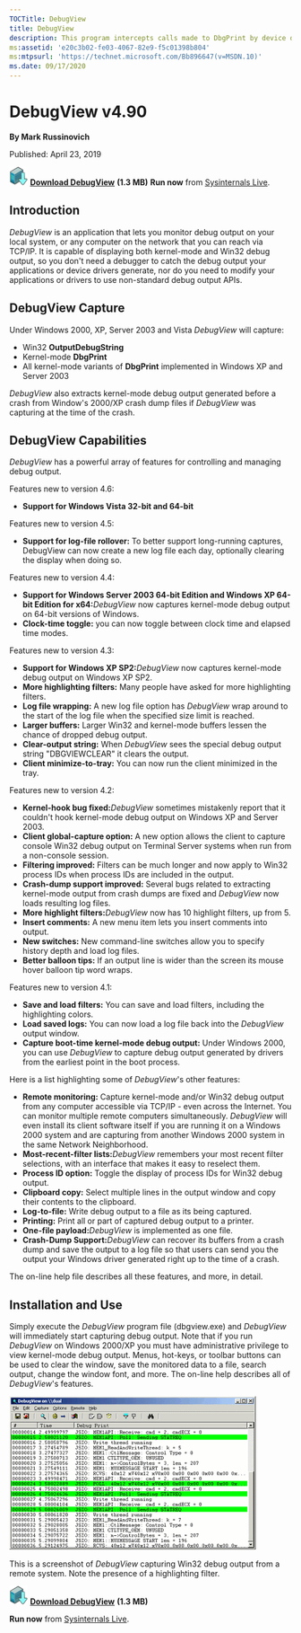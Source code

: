 ```yaml
---
TOCTitle: DebugView
title: DebugView
description: This program intercepts calls made to DbgPrint by device drivers and OutputDebugString made by Win32 programs.
ms:assetid: 'e20c3b02-fe03-4067-82e9-f5c01398b804'
ms:mtpsurl: 'https://technet.microsoft.com/Bb896647(v=MSDN.10)'
ms.date: 09/17/2020
---
```


# DebugView v4.90

**By Mark Russinovich**

Published: April 23, 2019

[![Download](media/shared/Download_sm.png)](https://download.sysinternals.com/files/DebugView.zip) [**Download DebugView**](https://download.sysinternals.com/files/DebugView.zip) **(1.3 MB)**
**Run now** from [Sysinternals Live](https://live.sysinternals.com/Dbgview.exe).

## Introduction

*DebugView* is an application that lets you monitor debug output on your
local system, or any computer on the network that you can reach via
TCP/IP. It is capable of displaying both kernel-mode and Win32 debug
output, so you don't need a debugger to catch the debug output your
applications or device drivers generate, nor do you need to modify your
applications or drivers to use non-standard debug output APIs.

## DebugView Capture

Under Windows 2000, XP, Server 2003 and Vista *DebugView* will capture:

- Win32 **OutputDebugString**
- Kernel-mode **DbgPrint**
- All kernel-mode variants of **DbgPrint** implemented in Windows XP
    and Server 2003

*DebugView* also extracts kernel-mode debug output generated before a
crash from Window's 2000/XP crash dump files if *DebugView* was
capturing at the time of the crash.

## DebugView Capabilities

*DebugView* has a powerful array of features for controlling and
managing debug output.

Features new to version 4.6:

- **Support for Windows Vista 32-bit and 64-bit**

Features new to version 4.5:

- **Support for log-file rollover:** To better support long-running
    captures, DebugView can now create a new log file each day,
    optionally clearing the display when doing so.

Features new to version 4.4:

- <strong>Support for Windows Server 2003 64-bit Edition and Windows XP
  64-bit Edition for x64:</strong>*DebugView* now captures kernel-mode debug
  output on 64-bit versions of Windows.
- **Clock-time toggle:** you can now toggle between clock time and
  elapsed time modes.

Features new to version 4.3:

- **Support for Windows XP SP2:**<em>DebugView</em> now captures kernel-mode
  debug output on Windows XP SP2.
- **More highlighting filters:** Many people have asked for more
  highlighting filters.
- **Log file wrapping:** A new log file option has *DebugView* wrap
  around to the start of the log file when the specified size limit is
  reached.
- **Larger buffers:** Larger Win32 and kernel-mode buffers lessen the
  chance of dropped debug output.
- **Clear-output string:** When *DebugView* sees the special debug
  output string "DBGVIEWCLEAR" it clears the output.
- **Client minimize-to-tray:** You can now run the client minimized in
  the tray.

Features new to version 4.2:

- **Kernel-hook bug fixed:**<em>DebugView</em> sometimes mistakenly report
  that it couldn't hook kernel-mode debug output on Windows XP and
  Server 2003.
- **Client global-capture option:** A new option allows the client to
  capture console Win32 debug output on Terminal Server systems when
  run from a non-console session.
- **Filtering improved:** Filters can be much longer and now apply to
  Win32 process IDs when process IDs are included in the output.
- **Crash-dump support improved:** Several bugs related to extracting
  kernel-mode output from crash dumps are fixed and *DebugView* now
  loads resulting log files.
- **More highlight filters:**<em>DebugView</em> now has 10 highlight filters,
  up from 5.
- **Insert comments:** A new menu item lets you insert comments into
  output.
- **New switches:** New command-line switches allow you to specify
  history depth and load log files.
- **Better balloon tips:** If an output line is wider than the screen
  its mouse hover balloon tip word wraps.

Features new to version 4.1:

- **Save and load filters:** You can save and load filters, including
    the highlighting colors.
- **Load saved logs:** You can now load a log file back into the
    *DebugView* output window.
- **Capture boot-time kernel-mode debug output:** Under Windows 2000,
    you can use *DebugView* to capture debug output generated by drivers
    from the earliest point in the boot process.

Here is a list highlighting some of *DebugView*'s other features:

- **Remote monitoring:** Capture kernel-mode and/or Win32 debug output
  from any computer accessible via TCP/IP - even across the Internet.
  You can monitor multiple remote computers simultaneously.
  *DebugView* will even install its client software itself if you are
  running it on a Windows 2000 system and are capturing from another
  Windows 2000 system in the same Network Neighborhood.
- **Most-recent-filter lists:**<em>DebugView</em> remembers your most recent
  filter selections, with an interface that makes it easy to reselect
  them.
- **Process ID option:** Toggle the display of process IDs for Win32
  debug output.
- **Clipboard copy:** Select multiple lines in the output window and
  copy their contents to the clipboard.
- **Log-to-file:** Write debug output to a file as its being captured.
- **Printing:** Print all or part of captured debug output to a
  printer.
- **One-file payload:**<em>DebugView</em> is implemented as one file.
- **Crash-Dump Support:**<em>DebugView</em> can recover its buffers from a
  crash dump and save the output to a log file so that users can send
  you the output your Windows driver generated right up to the time of
  a crash.

The on-line help file describes all these features, and more, in
detail.

## Installation and Use

Simply execute the *DebugView* program file (dbgview.exe) and
*DebugView* will immediately start capturing debug output. Note that if
you run *DebugView* on Windows 2000/XP you must have administrative
privilege to view kernel-mode debug output. Menus, hot-keys, or toolbar
buttons can be used to clear the window, save the monitored data to a
file, search output, change the window font, and more. The on-line help
describes all of *DebugView*'s features.

![DebugView screenshot](media/debugview/DebugView.gif)

This is a screenshot of *DebugView* capturing Win32 debug output from a
remote system. Note the presence of a highlighting filter.

[![Download](media/shared/Download_sm.png)](https://download.sysinternals.com/files/DebugView.zip) [**Download DebugView**](https://download.sysinternals.com/files/DebugView.zip) **(1.3 MB)**

**Run now** from [Sysinternals Live](https://live.sysinternals.com/Dbgview.exe).
